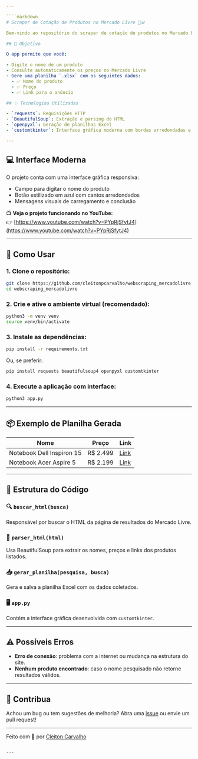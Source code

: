 ```yaml
---

````markdown
# Scraper de Cotação de Produtos no Mercado Livre 🛒📊

Bem-vindo ao repositório do scraper de cotação de produtos no Mercado Livre! Este projeto automatiza a busca de preços de produtos na plataforma e gera uma **planilha Excel** com os dados encontrados. Agora com uma interface gráfica **moderna e intuitiva** usando `customtkinter`.

## 🎯 Objetivo

O app permite que você:

- Digite o nome de um produto
- Consulte automaticamente os preços no Mercado Livre
- Gere uma planilha `.xlsx` com os seguintes dados:
  - ✅ Nome do produto
  - ✅ Preço
  - ✅ Link para o anúncio

## ✨ Tecnologias Utilizadas

- `requests`: Requisições HTTP
- `BeautifulSoup`: Extração e parsing do HTML
- `openpyxl`: Geração de planilhas Excel
- `customtkinter`: Interface gráfica moderna com bordas arredondadas e tema azul

---
```


## 💻 Interface Moderna

O projeto conta com uma interface gráfica responsiva:

- Campo para digitar o nome do produto
- Botão estilizado em azul com cantos arredondados
- Mensagens visuais de carregamento e conclusão

📺 **Veja o projeto funcionando no YouTube:**  
👉 [https://www.youtube.com/watch?v=PYpRjSfytJ4](https://www.youtube.com/watch?v=PYpRjSfytJ4)

---

## 🚀 Como Usar

### 1. Clone o repositório:

```bash
git clone https://github.com/cleitonpcarvalho/webscraping_mercadolivre.git
cd webscraping_mercadolivre
````

### 2. Crie e ative o ambiente virtual (recomendado):

```bash
python3 -m venv venv
source venv/bin/activate
```

### 3. Instale as dependências:

```bash
pip install -r requirements.txt
```

Ou, se preferir:

```bash
pip install requests beautifulsoup4 openpyxl customtkinter
```

### 4. Execute a aplicação com interface:

```bash
python3 app.py
```

---

## 📦 Exemplo de Planilha Gerada

| **Nome**                  | **Preço** | **Link**                                |
| ------------------------- | --------- | --------------------------------------- |
| Notebook Dell Inspiron 15 | R\$ 2.499 | [Link](https://www.mercadolivre.com.br) |
| Notebook Acer Aspire 5    | R\$ 2.199 | [Link](https://www.mercadolivre.com.br) |

---

## 🧠 Estrutura do Código

### 🔍 `buscar_html(busca)`

Responsável por buscar o HTML da página de resultados do Mercado Livre.

### 🔎 `parser_html(html)`

Usa BeautifulSoup para extrair os nomes, preços e links dos produtos listados.

### 📥 `gerar_planilha(pesquisa, busca)`

Gera e salva a planilha Excel com os dados coletados.

### 🖥️ `app.py`

Contém a interface gráfica desenvolvida com `customtkinter`.

---

## ⚠️ Possíveis Erros

* **Erro de conexão**: problema com a internet ou mudança na estrutura do site.
* **Nenhum produto encontrado**: caso o nome pesquisado não retorne resultados válidos.

---

## 🤝 Contribua

Achou um bug ou tem sugestões de melhoria?
Abra uma [issue](https://github.com/cleitonpcarvalho/webscraping_mercadolivre/issues) ou envie um pull request!

---

Feito com 💙 por [Cleiton Carvalho](https://github.com/cleitonpcarvalho)

```

---

```
